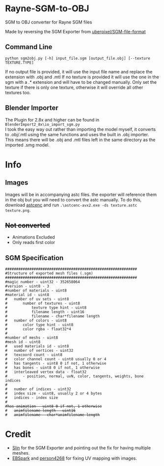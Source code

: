 # Rayne-SGM-to-OBJ
SGM to OBJ converter for Rayne SGM files

Made by reversing the SGM Exporter from [uberpixel/SGM-file-format](https://github.com/uberpixel/SGM-file-format)

## Command Line

`python sgm2obj.py [-h] input_file.sgm [output_file.obj] [--texture TEXTURE.TYPE]`

If no output file is provided, it will use the input file name and replace the extension with .obj and .mtl
If no texture is provided it will use the one in the sgm with a .* extension and will have to be changed manually.
Only set the texture if there is only one texture, otherwise it will override all other textures too.

## Blender Importer

The Plugin for 2.8x and higher can be found in `BlenderImport2_8x\io_import_sgm.py`<br>
I took the easy way out rather than importing the model myself, it converts to .obj/.mtl using the same functions and uses the built in .obj importer.<br>
This means there will be .obj and .mtl files left in the same directory as the imported .smg model.

# Info

## Images
Images will be in accompanying astc files. the exporter will reference them in the obj but you will need to convert the astc manually.
To do this, download [astcenc](https://github.com/ARM-software/astc-encoder/releases) and run `.\astcenc-avx2.exe -ds texture.astc texture.png`.

## ~~Not converted~~
- Animations Excluded
- Only reads first color

## SGM Specification

<pre><code>############################################################
#Structure of exported mesh files (.sgm)
############################################################
#magic number - uint32 - 352658064
#version - uint8 - 3
#number of materials - uint8
#material id - uint8
#	number of uv sets - uint8
#		number of textures - uint8
#			texture type hint - uint8
#			filename length - uint16
#			filename - char*filename length
#	number of colors - uint8
#		color type hint - uint8
#		color rgba - float32*4
#
#number of meshs - uint8
#mesh id - uint8
#	used materials id - uint8
#	number of vertices - uint32
#	texcoord count - uint8
#	color channel count - uint8 usually 0 or 4
#	has tangents - uint8 0 if not, 1 otherwise
#	has bones - uint8 0 if not, 1 otherwise
#	interleaved vertex data - float32
#		- position, normal, uvN, color, tangents, weights, bone indices
#
#	number of indices - uint32
#	index size - uint8, usually 2 or 4 bytes
#	indices - index size
#
#<del>has animation - uint8 0 if not, 1 otherwise</del>
#	<del>animfilename length - uint16</del>
#	<del>animfilename - char*animfilename length</del>
</code></pre>

# Credit

- [Slin](https://github.com/Slin) for the SGM Exporter and pointing out the fix for having multiple meshes.
- [EBSpark](https://github.com/EB25Ball) and [person4268](https://github.com/person4268) for fixing UV mapping with images.